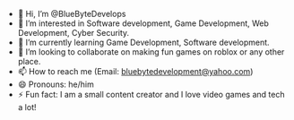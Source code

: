 - 👋 Hi, I’m @BlueByteDevelops
- 👀 I’m interested in Software development, Game Development, Web Development, Cyber Security.
- 🌱 I’m currently learning Game Development, Software development.
- 💞️ I’m looking to collaborate on making fun games on roblox or any other place.
- 📫 How to reach me (Email: bluebytedevelopment@yahoo.com)
- 😄 Pronouns: he/him
- ⚡ Fun fact: I am a small content creator and I love video games and tech a lot!

<!---
BlueByteDevelops is a ✨ special ✨ repository because its `README.md` (this file) appears on your GitHub profile.
You can click the Preview link to take a look at your changes.
--->
